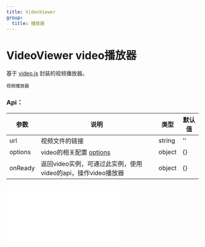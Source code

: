 ```yaml
---
title: VideoViewer
group:
  title: 播放器
---
```


# VideoViewer video播放器

基于 <a href="https://github.com/videojs/video.js" target="_blank">video.js</a> 封装的视频播放器。

<code src='../components/VideoViewer.tsx'>视频播放器</code>

### Api：

| 参数            | 说明                                                                                                                                                          | 类型   | 默认值     |
| --------------- | ------------------------------------------------------------------------------------------------------------------------------------------------------------- | ------ | ---------- |
| url           | 视频文件的链接                                                                                                                                                     | string | ''         |
| options    | video的相关配置 <a href="https://videojs.com/guides/options/" target="_blank">options</a>                                                                       | object | {}         |
| onReady    | 返回video实例，可通过此实例，使用video的api，操作video播放器                                                                                                         | object | {}         |

<embed src="../guide.md#L16-L21"></embed>
